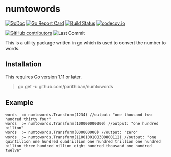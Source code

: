 # numtowords

[![GoDoc](https://img.shields.io/static/v1?label=godoc&message=reference&color=blue)](https://pkg.go.dev/github.com/parithiban/numtowords)
[![Go Report Card](https://goreportcard.com/badge/github.com/parithiban/numtowords)](https://goreportcard.com/report/github.com/parithiban/numtowords)
[![Build Status](https://travis-ci.org/parithiban/numtowords.svg?branch=master)](https://travis-ci.org/parithiban/numtowords)
[![codecov.io](https://codecov.io/github/parithiban/numtowords/coverage.svg?branch=master)](https://codecov.io/github/parithiban/numtowords?branch=master)

[![GitHub contributors](https://img.shields.io/github/contributors/parithiban/numtowords.svg?style=plastic&color=blue)](https://GitHub.com/parithiban/numtowords/graphs/contributors/)
![Last Commit](https://img.shields.io/github/last-commit/parithiban/numtowords.svg?style=plastic)

This is a utility package written in go which is used to convert the number to words.

## Installation

This requires Go version 1.11 or later.

> go get -u github.com/parithiban/numtowords

## Example

```code
words  := numtowords.Transform(1234) //output: "one thousand two hundred thirty four"
words  := numtowords.Transform(100000000000) //output: "one hundred billion"
words  := numtowords.Transform(000000000) //output: "zero"
words  := numtowords.Transform(1100100100300800112) //output: "one quintillion one hundred quadrillion one hundred trillion one hundred billion three hundred million eight hundred thousand one hundred twelve"

```
